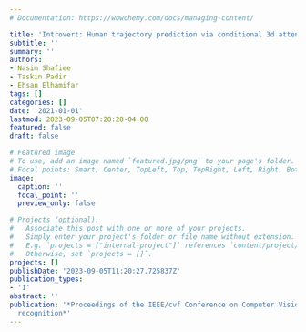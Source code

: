 ```yaml
---
# Documentation: https://wowchemy.com/docs/managing-content/

title: 'Introvert: Human trajectory prediction via conditional 3d attention'
subtitle: ''
summary: ''
authors:
- Nasim Shafiee
- Taskin Padir
- Ehsan Elhamifar
tags: []
categories: []
date: '2021-01-01'
lastmod: 2023-09-05T07:20:28-04:00
featured: false
draft: false

# Featured image
# To use, add an image named `featured.jpg/png` to your page's folder.
# Focal points: Smart, Center, TopLeft, Top, TopRight, Left, Right, BottomLeft, Bottom, BottomRight.
image:
  caption: ''
  focal_point: ''
  preview_only: false

# Projects (optional).
#   Associate this post with one or more of your projects.
#   Simply enter your project's folder or file name without extension.
#   E.g. `projects = ["internal-project"]` references `content/project/deep-learning/index.md`.
#   Otherwise, set `projects = []`.
projects: []
publishDate: '2023-09-05T11:20:27.725837Z'
publication_types:
- '1'
abstract: ''
publication: '*Proceedings of the IEEE/cvf Conference on Computer Vision and Pattern
  recognition*'
---
```

